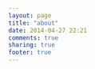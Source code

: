 ```yaml
---
layout: page
title: "about"
date: 2014-04-27 22:21
comments: true
sharing: true
footer: true
---
```

